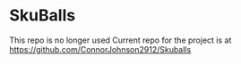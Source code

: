 # SkuBalls


This repo is no longer used
Current repo for the project is at https://github.com/ConnorJohnson2912/Skuballs

